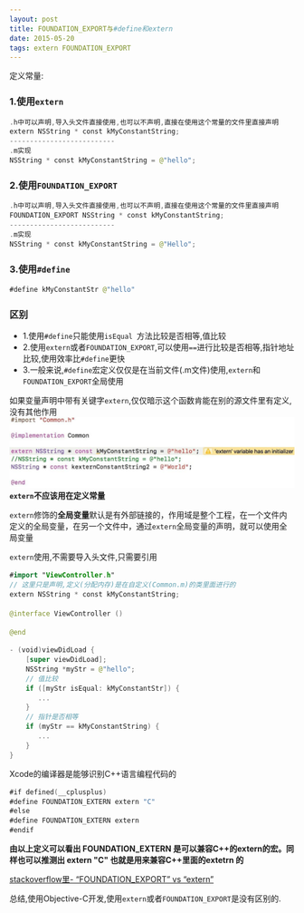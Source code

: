 ```yaml
---
layout: post
title: FOUNDATION_EXPORT与#define和extern
date: 2015-05-20
tags: extern FOUNDATION_EXPORT
---
```


定义常量:

### 1.使用`extern`
```swift
.h中可以声明,导入头文件直接使用,也可以不声明,直接在使用这个常量的文件里直接声明
extern NSString * const kMyConstantString;
--------------------------
.m实现
NSString * const kMyConstantString = @"hello";
```
###  2.使用`FOUNDATION_EXPORT`
```swift
.h中可以声明,导入头文件直接使用,也可以不声明,直接在使用这个常量的文件里直接声明
FOUNDATION_EXPORT NSString * const kMyConstantString;
--------------------------
.m实现
NSString * const kMyConstantString = @"Hello";
```
### 3.使用`#define`
```swift
#define kMyConstantStr @"hello"
```

### 区别
- 1.使用`#define`只能使用`isEqual `方法比较是否相等,值比较
- 2.使用`extern`或者`FOUNDATION_EXPORT`,可以使用`==`进行比较是否相等,指针地址比较,使用效率比`#define`更快
- 3.一般来说,`#define`宏定义仅仅是在当前文件(.m文件)使用,`extern`和`FOUNDATION_EXPORT`全局使用

如果变量声明中带有关键字`extern`,仅仅暗示这个函数肯能在别的源文件里有定义,没有其他作用
![demo.png](https://github.com/dongxiexidu/dongxiexidu.github.com/blob/master/assets/img/extern.jpeg)
**`extern`不应该用在定义常量**

`extern`修饰的**全局变量**默认是有外部链接的，作用域是整个工程，在一个文件内定义的全局变量，在另一个文件中，通过`extern`全局变量的声明，就可以使用全局变量

`extern`使用,不需要导入头文件,只需要引用
```swift
#import "ViewController.h"
// 这里只是声明,定义(分配内存)是在自定义(Common.m)的类里面进行的
extern NSString * const kMyConstantString;

@interface ViewController ()

@end
```

```swift
- (void)viewDidLoad {
    [super viewDidLoad];
    NSString *myStr = @"hello";
    // 值比较
    if ([myStr isEqual: kMyConstantStr]) {
       ...
    }
    // 指针是否相等
    if (myStr == kMyConstantString) {
       ...
    }
}

```

Xcode的编译器是能够识别C++语言编程代码的
```swift
#if defined(__cplusplus)
#define FOUNDATION_EXTERN extern "C"
#else
#define FOUNDATION_EXTERN extern
#endif
```
**由以上定义可以看出 FOUNDATION_EXTERN 是可以兼容C++的extern的宏。同样也可以推测出 extern "C" 也就是用来兼容C++里面的extetrn 的**


[stackoverflow里- “FOUNDATION_EXPORT” vs “extern”](http://stackoverflow.com/questions/10953221/foundation-export-vs-extern)

总结,使用Objective-C开发,使用`extern`或者`FOUNDATION_EXPORT`是没有区别的.
